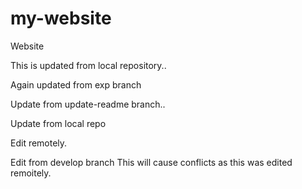 # my-website
Website

This is updated from local repository..

Again updated from exp branch

Update from update-readme branch..

Update from local repo

Edit remotely.

Edit from develop branch
This will cause conflicts as this was edited remoitely.
